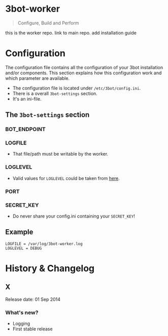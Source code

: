 # 3bot-worker

> Configure, Build and Perform

this is the worker repo.
link to main repo.
add installation guide


# Configuration

The configuration file contains all the configuration of your 3bot installation and/or components. 
This section explains how this configuration work and which parameter are available. 

* The configuration file is located under `/etc/3bot/config.ini`.
* There is a overall `3bot-settings` section.
* It's an ini-file. 

## The `3bot-settings` section

### BOT_ENDPOINT

### LOGFILE

* That file/path must be writable by the worker.

### LOGLEVEL

* Valid values for `LOGLEVEL` could be taken from [here](https://docs.python.org/2/howto/logging.html).

### PORT

### SECRET_KEY

* Do never share your config.ini containing your `SECRET_KEY`!


## Example 

	LOGFILE = /var/log/3bot-worker.log
	LOGLEVEL = DEBUG
	



# History & Changelog

## X

Release date: 01 Sep 2014

### What's new?

* Logging
* First stable release
